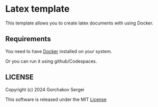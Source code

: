 # Latex template  

This template allows you to create latex documents with using Docker. 

## Requirements

You need to have [Docker](https://www.docker.com/) installed on your system.

Or you can run it using github/Codespaces.

## LICENSE

Copyright (c) 2024 Gorchakov Sergei

This software is released under the MIT [License](https://opensource.org/licenses/MIT)

